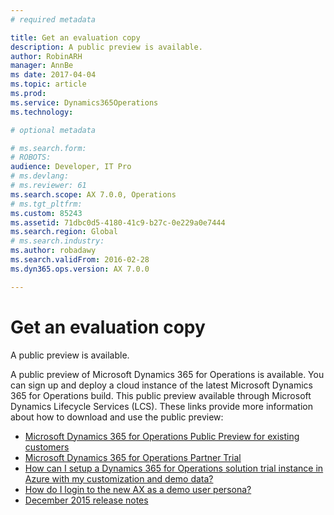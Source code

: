 ```yaml
---
# required metadata

title: Get an evaluation copy
description: A public preview is available. 
author: RobinARH
manager: AnnBe
ms date: 2017-04-04
ms.topic: article
ms.prod: 
ms.service: Dynamics365Operations
ms.technology: 

# optional metadata

# ms.search.form: 
# ROBOTS: 
audience: Developer, IT Pro
# ms.devlang: 
# ms.reviewer: 61
ms.search.scope: AX 7.0.0, Operations
# ms.tgt_pltfrm: 
ms.custom: 85243
ms.assetid: 71dbc0d5-4180-41c9-b27c-0e229a0e7444
ms.search.region: Global
# ms.search.industry: 
ms.author: robadawy
ms.search.validFrom: 2016-02-28
ms.dyn365.ops.version: AX 7.0.0

---
```


# Get an evaluation copy

A public preview is available. 

A public preview of Microsoft Dynamics 365 for Operations is available. You can sign up and deploy a cloud instance of the latest Microsoft Dynamics 365 for Operations build. This public preview available through Microsoft Dynamics Lifecycle Services (LCS). These links provide more information about how to download and use the public preview:

-   [Microsoft Dynamics 365 for Operations Public Preview for existing customers](https://mbs.microsoft.com/customersource/global/AX/news-events/news/Microsoft_Dynamics_AX_Public_Preview)
-   [Microsoft Dynamics 365 for Operations Partner Trial](https://mbs.microsoft.com/partnersource/global/news-events/news/Microsoft_Dynamics_AX_Public_Preview)
-   [How can I setup a Dynamics 365 for Operations solution trial instance in Azure with my customization and demo data?](https://blogs.msdn.microsoft.com/lcs/2016/03/03/how-can-i-setup-a-dynamics-ax-solution-trial-instance-in-azure-with-my-customization-and-demo-data/)
-   [How do I login to the new AX as a demo user persona?](https://blogs.msdn.microsoft.com/lcs/2016/03/17/how-do-i-login-to-the-new-ax-as-a-demo-user-persona/)
-   [December 2015 release notes](https://blogs.msdn.microsoft.com/lcs/2015/12/18/december-2015-release-notes/)


